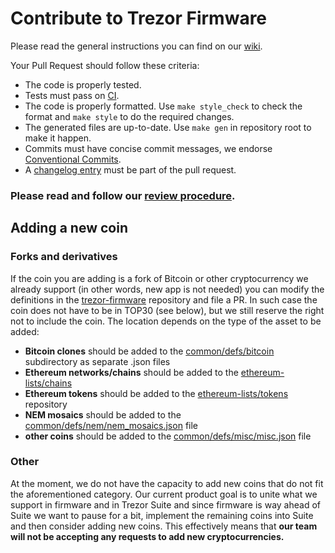 # Contribute to Trezor Firmware

Please read the general instructions you can find on our
[wiki](https://wiki.trezor.io/Developers_guide:Contributing).

Your Pull Request should follow these criteria:

- The code is properly tested.
- Tests must pass on [CI](https://travis-ci.org/trezor/trezor-firmware).
- The code is properly formatted. Use `make style_check` to check the format
  and `make style` to do the required changes.
- The generated files are up-to-date. Use `make gen` in repository root to make
  it happen.
- Commits must have concise commit messages, we endorse [Conventional Commits](https://www.conventionalcommits.org).
- A [changelog entry](changelog.md) must be part of the pull request.

### Please read and follow our [review procedure](review.md).

## Adding a new coin

### Forks and derivatives

If the coin you are adding is a fork of Bitcoin or other cryptocurrency
we already support (in other words, new app is not needed) you can
modify the definitions in the [trezor-firmware][] repository and file a
PR. In such case the coin does not have to be in TOP30 (see below), but
we still reserve the right not to include the coin. The location depends
on the type of the asset to be added:

-   **Bitcoin clones** should be added to the [common/defs/bitcoin][]
    subdirectory as separate .json files
-   **Ethereum networks/chains** should be added to the
    [ethereum-lists/chains][]
-   **Ethereum tokens** should be added to the [ethereum-lists/tokens][]
    repository
-   **NEM mosaics** should be added to the
    [common/defs/nem/nem_mosaics.json][] file
-   **other coins** should be added to the
    [common/defs/misc/misc.json][] file

### Other

At the moment, we do not have the capacity to add new coins that do not
fit the aforementioned category. Our current product goal is to unite
what we support in firmware and in Trezor Suite and since firmware is
way ahead of Suite we want to pause for a bit, implement the remaining
coins into Suite and then consider adding new coins. This effectively
means that **our team will not be accepting any requests to add new
cryptocurrencies.**

  [trezor-firmware]: https://github.com/trezor/trezor-firmware
  [common/defs/bitcoin]: https://github.com/trezor/trezor-firmware/tree/master/common/defs/bitcoin
  [ethereum-lists/chains]: https://github.com/ethereum-lists/chains
  [ethereum-lists/tokens]: https://github.com/ethereum-lists/tokens
  [common/defs/nem/nem_mosaics.json]: https://github.com/trezor/trezor-firmware/tree/master/common/defs/nem/nem_mosaics.json
  [common/defs/misc/misc.json]: https://github.com/trezor/trezor-firmware/tree/master/common/defs/misc/misc.json

